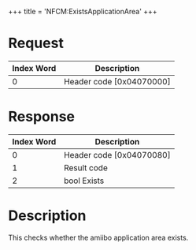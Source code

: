 +++
title = 'NFCM:ExistsApplicationArea'
+++

# Request

| Index Word | Description                |
|------------|----------------------------|
| 0          | Header code \[0x04070000\] |

# Response

| Index Word | Description                |
|------------|----------------------------|
| 0          | Header code \[0x04070080\] |
| 1          | Result code                |
| 2          | bool Exists                |

# Description

This checks whether the amiibo application area exists.